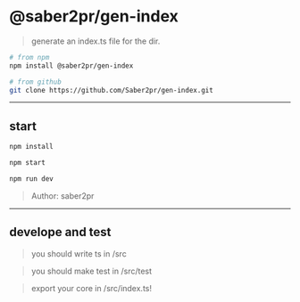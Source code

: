 # @saber2pr/gen-index

> generate an index.ts file for the dir.

```bash
# from npm
npm install @saber2pr/gen-index

# from github
git clone https://github.com/Saber2pr/gen-index.git
```

---

## start

```bash
npm install
```

```bash
npm start

npm run dev

```

> Author: saber2pr

---

## develope and test

> you should write ts in /src

> you should make test in /src/test

> export your core in /src/index.ts!

